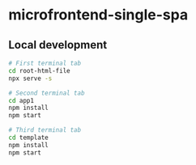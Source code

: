 # microfrontend-single-spa

## Local development

```sh
# First terminal tab
cd root-html-file
npx serve -s
```
```sh
# Second terminal tab
cd app1
npm install
npm start
```

```sh
# Third terminal tab
cd template
npm install
npm start
```
